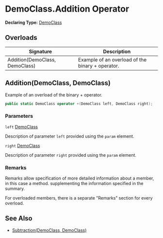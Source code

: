 # DemoClass.Addition Operator

**Declaring Type:** [DemoClass](../Type.md)

## Overloads

| Signature                      | Description                                      |
| ------------------------------ | ------------------------------------------------ |
| Addition(DemoClass, DemoClass) | Example of an overload of the binary + operator. |

## Addition(DemoClass, DemoClass)

Example of an overload of the binary + operator.

```csharp
public static DemoClass operator +(DemoClass left, DemoClass right);
```

### Parameters

`left`  [DemoClass](../Type.md)

Description of parameter `left` provided using the `param` element.

`right`  [DemoClass](../Type.md)

Description of parameter `right` provided using the `param` element.

### Remarks

Remarks allow specification of more detailed information about a member, in this case a method. supplementing the information specified in the summary.

For overloaded members, there is a separate "Remarks" section for every overload.

## See Also

- [Subtraction(DemoClass, DemoClass)](Subtraction.md)
